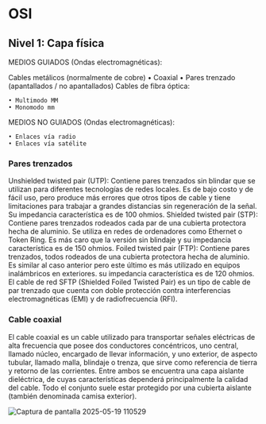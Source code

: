 # OSI

## Nivel 1: Capa física

MEDIOS GUIADOS (Ondas electromagnéticas):

  Cables metálicos (normalmente de cobre)
    • Coaxial
    • Pares trenzado (apantallados / no apantallados)
  Cables de fibra óptica:
  
    • Multimodo MM
    • Monomodo mm
    
MEDIOS NO GUIADOS (Ondas electromagnéticas):

    • Enlaces vía radio
    • Enlaces vía satélite

### Pares trenzados

Unshielded twisted pair (UTP): Contiene pares trenzados sin blindar que se utilizan para diferentes tecnologías de redes locales. Es de bajo costo y de fácil uso, pero produce más errores que otros tipos de cable y tiene limitaciones para trabajar a grandes distancias sin regeneración de la señal. Su impedancia característica es de 100 ohmios.
Shielded twisted pair (STP): Contiene pares trenzados rodeados cada par de una cubierta protectora hecha de aluminio. Se utiliza en redes de ordenadores como Ethernet o Token Ring. Es más caro que la versión sin blindaje y su impedancia característica es de 150 ohmios.
Foiled twisted pair (FTP): Contiene pares trenzados, todos rodeados de una cubierta protectora hecha de aluminio. Es similar al caso anterior pero este último es más utilizado en equipos inalámbricos en exteriores. su impedancia característica es de 120 ohmios.
El cable de red SFTP (Shielded Foiled Twisted Pair) es un tipo de cable de par trenzado que cuenta con doble protección contra interferencias electromagnéticas (EMI) y de radiofrecuencia (RFI).

### Cable coaxial

El cable coaxial es un cable utilizado para transportar señales eléctricas de alta frecuencia que posee dos conductores concéntricos, uno central, llamado núcleo, encargado de llevar información, y uno exterior, de aspecto tubular, llamado malla, blindaje o trenza, que sirve como referencia de tierra y retorno de las corrientes. 
Entre ambos se encuentra una capa aislante dieléctrica, de cuyas características dependerá principalmente la calidad del cable. Todo el conjunto suele estar protegido por una cubierta aislante (también denominada camisa exterior).

![Captura de pantalla 2025-05-19 110529](https://github.com/user-attachments/assets/fbc2e6a1-a0b0-4055-bccf-8e0e0e557124)

